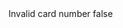 <?xml version="1.0" encoding="UTF-8"?>
<CustomMetadata xmlns="http://soap.sforce.com/2006/04/metadata">
    <label>Invalid card number</label>
    <protected>false</protected>
</CustomMetadata>
